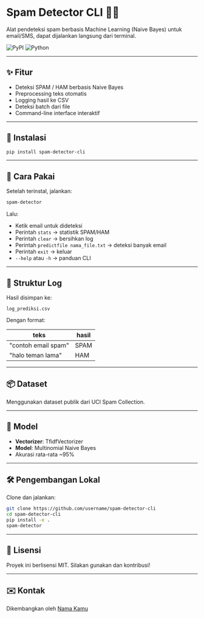 
# Spam Detector CLI 🛑📧

Alat pendeteksi spam berbasis Machine Learning (Naive Bayes) untuk email/SMS, dapat dijalankan langsung dari terminal.

![PyPI](https://img.shields.io/pypi/v/spam-detector-cli)
![Python](https://img.shields.io/pypi/pyversions/spam-detector-cli)

---

## ✨ Fitur

- Deteksi SPAM / HAM berbasis Naive Bayes
- Preprocessing teks otomatis
- Logging hasil ke CSV
- Deteksi batch dari file
- Command-line interface interaktif

---

## 🔧 Instalasi

```bash
pip install spam-detector-cli
```

---

## 🚀 Cara Pakai

Setelah terinstal, jalankan:

```bash
spam-detector
```

Lalu:

- Ketik email untuk dideteksi
- Perintah `stats` → statistik SPAM/HAM
- Perintah `clear` → bersihkan log
- Perintah `predictfile nama_file.txt` → deteksi banyak email
- Perintah `exit` → keluar
- `--help` atau `-h` → panduan CLI

---

## 📂 Struktur Log

Hasil disimpan ke:

```
log_prediksi.csv
```

Dengan format:

| teks | hasil |
|------|-------|
| "contoh email spam" | SPAM |
| "halo teman lama"   | HAM  |

---

## 📦 Dataset

Menggunakan dataset publik dari UCI Spam Collection.

---

## 🧠 Model

- **Vectorizer**: TfidfVectorizer
- **Model**: Multinomial Naive Bayes
- Akurasi rata-rata ~95%

---

## 🛠 Pengembangan Lokal

Clone dan jalankan:

```bash
git clone https://github.com/username/spam-detector-cli
cd spam-detector-cli
pip install -e .
spam-detector
```

---

## 📝 Lisensi

Proyek ini berlisensi MIT. Silakan gunakan dan kontribusi!

---

## ✉️ Kontak

Dikembangkan oleh [Nama Kamu](mailto:email@domain.com)
